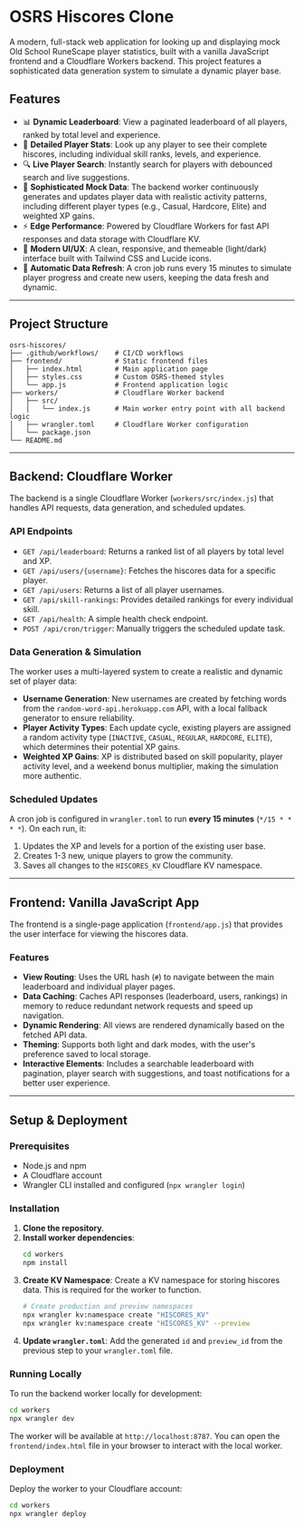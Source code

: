 # OSRS Hiscores Clone

A modern, full-stack web application for looking up and displaying mock Old School RuneScape player statistics, built with a vanilla JavaScript frontend and a Cloudflare Workers backend. This project features a sophisticated data generation system to simulate a dynamic player base.

## Features

  - 📊 **Dynamic Leaderboard**: View a paginated leaderboard of all players, ranked by total level and experience.
  - 👤 **Detailed Player Stats**: Look up any player to see their complete hiscores, including individual skill ranks, levels, and experience.
  - 🔍 **Live Player Search**: Instantly search for players with debounced search and live suggestions.
  - 🤖 **Sophisticated Mock Data**: The backend worker continuously generates and updates player data with realistic activity patterns, including different player types (e.g., Casual, Hardcore, Elite) and weighted XP gains.
  - ⚡ **Edge Performance**: Powered by Cloudflare Workers for fast API responses and data storage with Cloudflare KV.
  - 🎨 **Modern UI/UX**: A clean, responsive, and themeable (light/dark) interface built with Tailwind CSS and Lucide icons.
  - 🔄 **Automatic Data Refresh**: A cron job runs every 15 minutes to simulate player progress and create new users, keeping the data fresh and dynamic.

-----

## Project Structure

```
osrs-hiscores/
├── .github/workflows/    # CI/CD workflows
├── frontend/             # Static frontend files
│   ├── index.html        # Main application page
│   ├── styles.css        # Custom OSRS-themed styles
│   └── app.js            # Frontend application logic
├── workers/              # Cloudflare Worker backend
│   ├── src/
│   │   └── index.js      # Main worker entry point with all backend logic
│   ├── wrangler.toml     # Cloudflare Worker configuration
│   └── package.json
└── README.md
```

-----

## Backend: Cloudflare Worker

The backend is a single Cloudflare Worker (`workers/src/index.js`) that handles API requests, data generation, and scheduled updates.

### API Endpoints

  - `GET /api/leaderboard`: Returns a ranked list of all players by total level and XP.
  - `GET /api/users/{username}`: Fetches the hiscores data for a specific player.
  - `GET /api/users`: Returns a list of all player usernames.
  - `GET /api/skill-rankings`: Provides detailed rankings for every individual skill.
  - `GET /api/health`: A simple health check endpoint.
  - `POST /api/cron/trigger`: Manually triggers the scheduled update task.

### Data Generation & Simulation

The worker uses a multi-layered system to create a realistic and dynamic set of player data:

  - **Username Generation**: New usernames are created by fetching words from the `random-word-api.herokuapp.com` API, with a local fallback generator to ensure reliability.
  - **Player Activity Types**: Each update cycle, existing players are assigned a random activity type (`INACTIVE`, `CASUAL`, `REGULAR`, `HARDCORE`, `ELITE`), which determines their potential XP gains.
  - **Weighted XP Gains**: XP is distributed based on skill popularity, player activity level, and a weekend bonus multiplier, making the simulation more authentic.

### Scheduled Updates

A cron job is configured in `wrangler.toml` to run **every 15 minutes** (`*/15 * * * *`). On each run, it:

1.  Updates the XP and levels for a portion of the existing user base.
2.  Creates 1-3 new, unique players to grow the community.
3.  Saves all changes to the `HISCORES_KV` Cloudflare KV namespace.

-----

## Frontend: Vanilla JavaScript App

The frontend is a single-page application (`frontend/app.js`) that provides the user interface for viewing the hiscores data.

### Features

  - **View Routing**: Uses the URL hash (`#`) to navigate between the main leaderboard and individual player pages.
  - **Data Caching**: Caches API responses (leaderboard, users, rankings) in memory to reduce redundant network requests and speed up navigation.
  - **Dynamic Rendering**: All views are rendered dynamically based on the fetched API data.
  - **Theming**: Supports both light and dark modes, with the user's preference saved to local storage.
  - **Interactive Elements**: Includes a searchable leaderboard with pagination, player search with suggestions, and toast notifications for a better user experience.

-----

## Setup & Deployment

### Prerequisites

  - Node.js and npm
  - A Cloudflare account
  - Wrangler CLI installed and configured (`npx wrangler login`)

### Installation

1.  **Clone the repository**.
2.  **Install worker dependencies**:
    ```bash
    cd workers
    npm install
    ```
3.  **Create KV Namespace**: Create a KV namespace for storing hiscores data. This is required for the worker to function.
    ```bash
    # Create production and preview namespaces
    npx wrangler kv:namespace create "HISCORES_KV"
    npx wrangler kv:namespace create "HISCORES_KV" --preview
    ```
4.  **Update `wrangler.toml`**: Add the generated `id` and `preview_id` from the previous step to your `wrangler.toml` file.

### Running Locally

To run the backend worker locally for development:

```bash
cd workers
npx wrangler dev
```

The worker will be available at `http://localhost:8787`. You can open the `frontend/index.html` file in your browser to interact with the local worker.

### Deployment

Deploy the worker to your Cloudflare account:

```bash
cd workers
npx wrangler deploy
```
